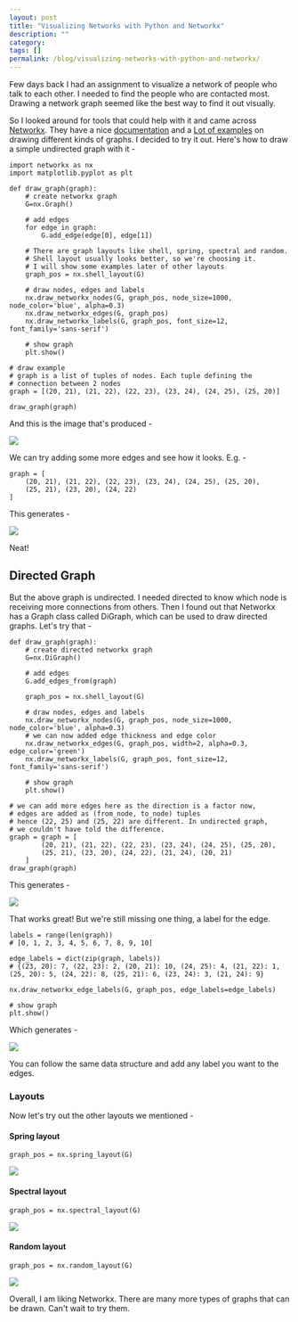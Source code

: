 ```yaml
---
layout: post
title: "Visualizing Networks with Python and Networkx"
description: ""
category:
tags: []
permalink: /blog/visualizing-networks-with-python-and-networkx/
---
```


Few days back I had an assignment to visualize a network of people who talk to each other. I needed to find the people who are contacted most. Drawing a network graph seemed like the best way to find it out visually.

So I looked around for tools that could help with it and came across [Networkx](https://networkx.github.io/). They have a nice [documentation](https://networkx.github.io/documentation/latest/overview.html) and a [Lot of examples](https://networkx.github.io/documentation/latest/examples/) on drawing different kinds of graphs. I decided to try it out. Here's how to draw a simple undirected graph with it -

    import networkx as nx
    import matplotlib.pyplot as plt

    def draw_graph(graph):
        # create networkx graph
        G=nx.Graph()

        # add edges
        for edge in graph:
            G.add_edge(edge[0], edge[1])

        # There are graph layouts like shell, spring, spectral and random.
        # Shell layout usually looks better, so we're choosing it.
        # I will show some examples later of other layouts
        graph_pos = nx.shell_layout(G)

        # draw nodes, edges and labels
        nx.draw_networkx_nodes(G, graph_pos, node_size=1000, node_color='blue', alpha=0.3)
        nx.draw_networkx_edges(G, graph_pos)
        nx.draw_networkx_labels(G, graph_pos, font_size=12, font_family='sans-serif')

        # show graph
        plt.show()

    # draw example
    # graph is a list of tuples of nodes. Each tuple defining the
    # connection between 2 nodes
    graph = [(20, 21), (21, 22), (22, 23), (23, 24), (24, 25), (25, 20)]

    draw_graph(graph)

And this is the image that's produced -

![](https://i.imgur.com/RBTArHs.png)

We can try adding some more edges and see how it looks. E.g. -

    graph = [
        (20, 21), (21, 22), (22, 23), (23, 24), (24, 25), (25, 20),
        (25, 21), (23, 20), (24, 22)
    ]

This generates -

![](https://i.imgur.com/Xqrlmlh.png)

Neat!

Directed Graph
---

But the above graph is undirected. I needed directed to know which node is receiving more connections from others. Then I found out that Networkx has a Graph class called DiGraph, which can be used to draw directed graphs. Let's try that -

    def draw_graph(graph):
        # create directed networkx graph
        G=nx.DiGraph()

        # add edges
        G.add_edges_from(graph)

        graph_pos = nx.shell_layout(G)

        # draw nodes, edges and labels
        nx.draw_networkx_nodes(G, graph_pos, node_size=1000, node_color='blue', alpha=0.3)
        # we can now added edge thickness and edge color
        nx.draw_networkx_edges(G, graph_pos, width=2, alpha=0.3, edge_color='green')
        nx.draw_networkx_labels(G, graph_pos, font_size=12, font_family='sans-serif')

        # show graph
        plt.show()

    # we can add more edges here as the direction is a factor now,
    # edges are added as (from_node, to_node) tuples
    # hence (22, 25) and (25, 22) are different. In undirected graph,
    # we couldn't have told the difference.
    graph = graph = [
            (20, 21), (21, 22), (22, 23), (23, 24), (24, 25), (25, 20),
            (25, 21), (23, 20), (24, 22), (21, 24), (20, 21)
        ]
    draw_graph(graph)

This generates -

![](https://i.imgur.com/w74fl2J.png)

That works great! But we're still missing one thing, a label for the edge.

    labels = range(len(graph))
    # [0, 1, 2, 3, 4, 5, 6, 7, 8, 9, 10]

    edge_labels = dict(zip(graph, labels))
    # {(23, 20): 7, (22, 23): 2, (20, 21): 10, (24, 25): 4, (21, 22): 1, (25, 20): 5, (24, 22): 8, (25, 21): 6, (23, 24): 3, (21, 24): 9}

    nx.draw_networkx_edge_labels(G, graph_pos, edge_labels=edge_labels)

    # show graph
    plt.show()

Which generates -

![](https://i.imgur.com/k2KZvnz.png)

You can follow the same data structure and add any label you want to the edges.

### Layouts

Now let's try out the other layouts we mentioned -

#### Spring layout

    graph_pos = nx.spring_layout(G)

![](https://i.imgur.com/LqgtZWH.png)

#### Spectral layout

    graph_pos = nx.spectral_layout(G)

![](https://i.imgur.com/zr00Gad.png)

#### Random layout

    graph_pos = nx.random_layout(G)

![](https://i.imgur.com/CVdNbH7.png)

Overall, I am liking Networkx. There are many more types of graphs that can be drawn. Can't wait to try them.
